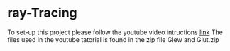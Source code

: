 # ray-Tracing
To set-up this project please follow the youtube video intructions 
[link](https://youtu.be/8p76pJsUP44)
The files used in the youtube tatorial is found in the zip file Glew and Glut.zip
